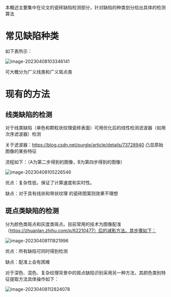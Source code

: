 本概述主要集中在论文的瓷砖缺陷检测部分，针对缺陷的种类划分给出具体的检测算法

# 常见缺陷种类

如下表所示：

![image-20230408103346141](https://user-images.githubusercontent.com/103879136/230808213-0abf346d-b6fd-4e20-9fa5-78f01402dc75.png)

可大概分为广义线类和广义斑点类

# 现有的方法



## 线类缺陷的检测

对于线类缺陷（单色和颗粒状纹理瓷砖表面）可用优化后的线性检测滤波器（如用次序滤波器）检测

关于滤波器：https://blog.csdn.net/purgle/article/details/73728940 凸显原始图像的某些特征

流程如下：（A为第二步得到的图像，B为第四步得到的图像）

![image-20230408105226546](https://user-images.githubusercontent.com/103879136/230808626-6871e18c-ec74-448b-9668-2232d907baf3.png)

优点：复杂性低，保证了计算速度和实时性。

缺点：对于具有线状和带状纹理 的瓷砖图案则效果不理想

## 斑点类缺陷的检测

分为颜色类斑点和灰度类斑点。目前常用的技术为图像配准（https://zhuanlan.zhihu.com/p/62210477）后的减影方法。其步骤如下：



![image-20230408111821996](https://user-images.githubusercontent.com/103879136/230808494-572db5d4-59c0-4e9c-8412-4d60df7e72da.png)

优点：所有缺陷可同时得到检测

缺点：配准上会有困难



对于深色、混色、复杂纹理背景中的斑点缺陷识别采用另一种方法，其颜色类别特征提取方法具体操作如下：

![image-20230408112824078](https://user-images.githubusercontent.com/103879136/230808509-a82e4077-6459-4396-a169-b4df7ac4c068.png)





